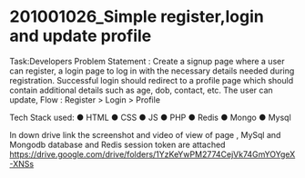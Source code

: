 # 201001026_Simple register,login and update profile
Task:Developers
Problem Statement :
Create a signup page where a user can register, a login page to 
log in with the necessary details needed during registration.
Successful login should redirect to a profile page which should 
contain additional details such as age, dob, contact, etc. The user 
can update,
Flow : Register > Login > Profile

Tech Stack  used:
● HTML
● CSS
● JS
● PHP
● Redis
● Mongo
● Mysql


In down drive link the screenshot and video of view of page , MySql and Mongodb database and Redis session token are attached 
https://drive.google.com/drive/folders/1YzKeYwPM2774CejVk74GmYOYgeX-XNSs
